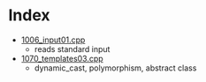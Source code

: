 # Index

- [1006_input01.cpp](1006_input01.cpp)
    - reads standard input
- [1070_templates03.cpp](1070_templates03.cpp)
    - dynamic_cast, polymorphism, abstract class